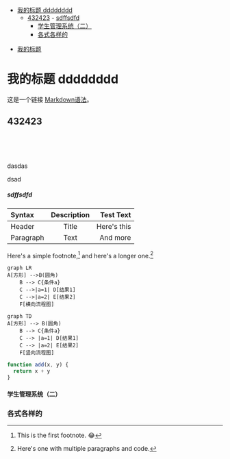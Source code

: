 
<!-- @import "[TOC]" {cmd="toc" depthFrom=1 depthTo=6 orderedList=false} -->

<!-- code_chunk_output -->

- [我的标题 dddddddd](#我的标题-dddddddd)
  - [432423](#432423)
        - [sdffsdfd](#sdffsdfd)
      - [学生管理系统（二）](#学生管理系统二)
    - [各式各样的](#各式各样的)

<!-- /code_chunk_output -->

<!--code_chunk_output-->
* [我的标题](#我的标题)
<!--code_chunk_output-->

# 我的标题 dddddddd
这是一个链接 [Markdown语法][1]。

## 432423
<br/> 
<br/> 
<br/> 

dasdas









dsad



##### sdffsdfd
[1]:https://markdown.com.cn

| Syntax      | Description | Test Text     |
| :---        |    :----:   |          ---: |
| Header      | Title       | Here's this   |
| Paragraph   | Text        | And more      |

Here's a simple footnote,[^1] and here's a longer one.[^bignote]

[^1]: This is the first footnote. :joy:

[^bignote]: Here's one with multiple paragraphs and code. 

```mermaid
graph LR
A[方形] -->B(圆角)
    B --> C{条件a}
    C -->|a=1| D[结果1]
    C -->|a=2| E[结果2]
    F[横向流程图]
``` 

```mermaid
graph TD
A[方形] --> B(圆角)
    B --> C{条件a}
    C --> |a=1| D[结果1]
    C --> |a=2| E[结果2]
    F[竖向流程图]
```

```javascript {.line-numbers}
function add(x, y) {
  return x + y
}
``` 
#### 学生管理系统（二）



### 各式各样的 

